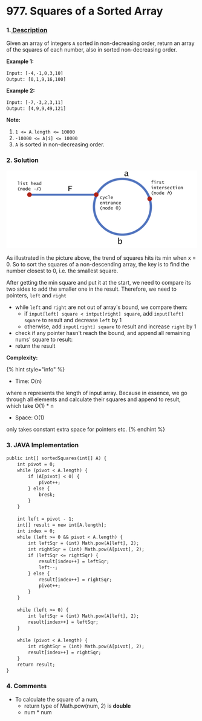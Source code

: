 # 977. Squares of a Sorted Array

### 1.[ Description](https://leetcode.com/problems/squares-of-a-sorted-array/description/)

Given an array of integers `A` sorted in non-decreasing order, return an array of the squares of each number, also in sorted non-decreasing order.

**Example 1:**

```text
Input: [-4,-1,0,3,10]
Output: [0,1,9,16,100]
```

**Example 2:**

```text
Input: [-7,-3,2,3,11]
Output: [4,9,9,49,121]
```

**Note:**

1. `1 <= A.length <= 10000`
2. `-10000 <= A[i] <= 10000`
3. `A` is sorted in non-decreasing order.



### 2. Solution

![y = x ^ 2](../.gitbook/assets/image%20%281%29.png)

As illustrated in the picture above, the trend of squares hits its min when x = 0. So to sort the squares of a non-descending array, the key is to find the number closest to 0, i.e. the smallest square. 

After getting the min square and put it at the start, we need to compare its two sides to add the smaller one in the result. Therefore, we need to pointers, `left` and `right`

* while `left` and `right` are not out of array's bound, we compare them:
  * if `input[left] square < intput[right] square`, add `input[left] square` to result and decrease `left` by 1
  * otherwise, add `input[right] square` to result and increase `right` by 1
* check if any pointer hasn't reach the bound, and append all remaining nums' square to result:
* return the result

**Complexity:**

{% hint style="info" %}
* Time: O\(n\)  

where n represents the length of input array. Because in essence, we go through all elements and calculate their squares and append to result, which take O\(1\) \* n

* Space: O\(1\) 

only takes constant extra space for pointers etc.
{% endhint %}



### 3. JAVA Implementation

```text
public int[] sortedSquares(int[] A) {
    int pivot = 0;
    while (pivot < A.length) {
        if (A[pivot] < 0) {
            pivot++;
        } else {
            bresk;
        }
    }
    
    int left = pivot - 1;
    int[] result = new int[A.length];
    int index = 0;
    while (left >= 0 && pivot < A.length) {
        int leftSqr = (int) Math.pow(A[left], 2);
        int rightSqr = (int) Math.pow(A[pivot], 2);
        if (leftSqr <= rightSqr) {
            result[index++] = leftSqr; 
            left--;
        } else {
            result[index++] = rightSqr;
            pivot++;
        }
    }
    
    while (left >= 0) {
        int leftSqr = (int) Math.pow(A[left], 2);
        result[index++] = leftSqr;
    }
        
    while (pivot < A.length) {
        int rightSqr = (int) Math.pow(A[pivot], 2);
        result[index++] = rightSqr;
    }
    return result;
}
```



### 4. Comments

* To calculate the square of a num,
  * return type of Math.pow\(num, 2\) is  **double**
  * num \* num

